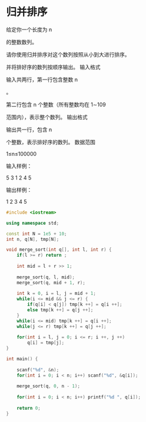 # 归并排序

给定你一个长度为 n

的整数数列。

请你使用归并排序对这个数列按照从小到大进行排序。

并将排好序的数列按顺序输出。
输入格式

输入共两行，第一行包含整数 n

。

第二行包含 n
个整数（所有整数均在 1∼109

范围内），表示整个数列。
输出格式

输出共一行，包含 n

个整数，表示排好序的数列。
数据范围

1≤n≤100000

输入样例：

5
3 1 2 4 5

输出样例：

1 2 3 4 5


```c++
#include <iostream>

using namespace std;

const int N = 1e5 + 10;
int n, q[N], tmp[N];

void merge_sort(int q[], int l, int r) {
    if(l >= r) return ;
    
    int mid = l + r >> 1;
    
    merge_sort(q, l, mid);
    merge_sort(q, mid + 1, r);
    
    int k = 0, i = l, j = mid + 1;
    while(i <= mid && j <= r) {
        if(q[i] < q[j]) tmp[k ++] = q[i ++];
        else tmp[k ++] = q[j ++];
    }
    while(i <= mid) tmp[k ++] = q[i ++];
    while(j <= r) tmp[k ++] = q[j ++];
    
    for(int i = l, j = 0; i <= r; i ++, j ++) 
        q[i] = tmp[j];
}

int main() {
    
    scanf("%d", &n);
    for(int i = 0; i < n; i++) scanf("%d", &q[i]);
    
    merge_sort(q, 0, n - 1);
    
    for(int i = 0; i < n; i++) printf("%d ", q[i]);
    
    return 0;
}
```